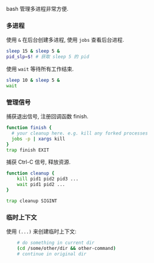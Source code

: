 bash 管理多进程非常方便.

### 多进程

使用 `&` 在后台创建多进程, 使用 `jobs` 查看后台进程.

```bash
sleep 15 & sleep 5 &
pid_slp=$! # 获取 sleep 5 的 pid
```

使用 `wait` 等待所有工作结束.

```bash
sleep 10 & sleep 5 &
wait
```

### 管理信号

捕获退出信号, 注册回调函数 finish.

```bash
function finish {
  # your cleanup here. e.g. kill any forked processes
  jobs -p | xargs kill
}
trap finish EXIT
```

捕获 Ctrl-C 信号, 释放资源.

```bash
function cleanup {
	kill pid1 pid2 pid3 ...
	wait pid1 pid2 ...
}

trap cleanup SIGINT
```

### 临时上下文

使用 `(...)` 来创建临时上下文:

```bash
	# do something in current dir
	(cd /some/other/dir && other-command)
	# continue in original dir
```